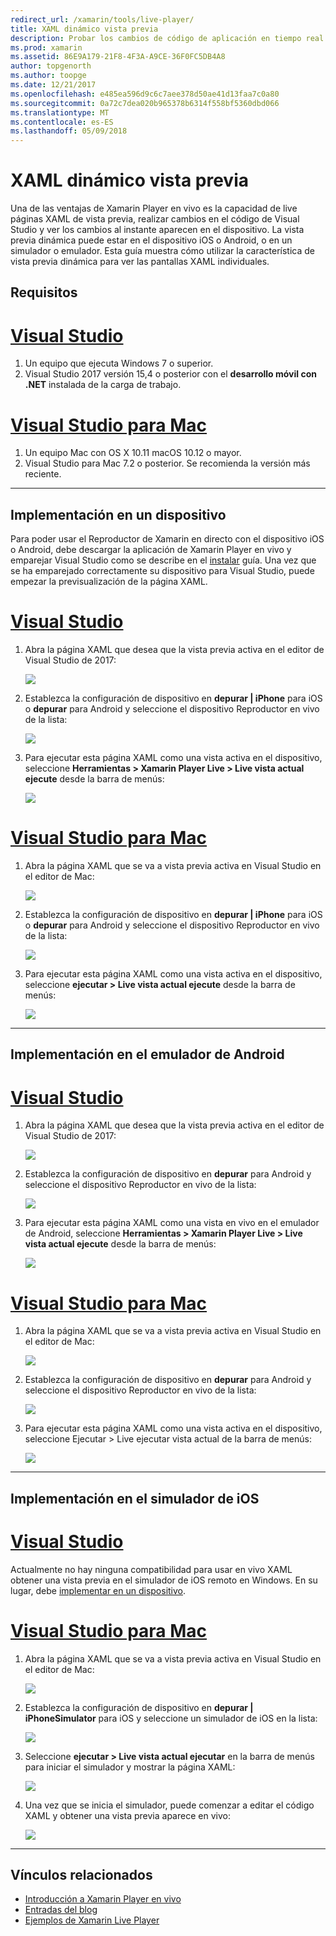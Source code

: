 ```yaml
---
redirect_url: /xamarin/tools/live-player/
title: XAML dinámico vista previa
description: Probar los cambios de código de aplicación en tiempo real en el dispositivo iOS o Android
ms.prod: xamarin
ms.assetid: 86E9A179-21F8-4F3A-A9CE-36F0FC5DB4A8
author: topgenorth
ms.author: toopge
ms.date: 12/21/2017
ms.openlocfilehash: e485ea596d9c6c7aee378d50ae41d13faa7c0a80
ms.sourcegitcommit: 0a72c7dea020b965378b6314f558bf5360dbd066
ms.translationtype: MT
ms.contentlocale: es-ES
ms.lasthandoff: 05/09/2018
---
```

# <a name="xaml-live-previewing"></a>XAML dinámico vista previa

Una de las ventajas de Xamarin Player en vivo es la capacidad de live páginas XAML de vista previa, realizar cambios en el código de Visual Studio y ver los cambios al instante aparecen en el dispositivo. La vista previa dinámica puede estar en el dispositivo iOS o Android, o en un simulador o emulador. Esta guía muestra cómo utilizar la característica de vista previa dinámica para ver las pantallas XAML individuales.

## <a name="requirements"></a>Requisitos

# <a name="visual-studiotabwindows"></a>[Visual Studio](#tab/windows)

1. Un equipo que ejecuta Windows 7 o superior.
2. Visual Studio 2017 versión 15,4 o posterior con el **desarrollo móvil con .NET** instalada de la carga de trabajo.

# <a name="visual-studio-for-mactabmacos"></a>[Visual Studio para Mac](#tab/macos)

1. Un equipo Mac con OS X 10.11 macOS 10.12 o mayor.
2. Visual Studio para Mac 7.2 o posterior. Se recomienda la versión más reciente.

-----



<a name="deploydevice" />

## <a name="deploying-to-device"></a>Implementación en un dispositivo

Para poder usar el Reproductor de Xamarin en directo con el dispositivo iOS o Android, debe descargar la aplicación de Xamarin Player en vivo y emparejar Visual Studio como se describe en el [instalar](~/tools/live-player/install.md) guía. Una vez que se ha emparejado correctamente su dispositivo para Visual Studio, puede empezar la previsualización de la página XAML. 

# <a name="visual-studiotabwindows"></a>[Visual Studio](#tab/windows)

1. Abra la página XAML que desea que la vista previa activa en el editor de Visual Studio de 2017:

    ![](live-view-images/vs-image1.png)

2. Establezca la configuración de dispositivo en **depurar | iPhone** para iOS o **depurar** para Android y seleccione el dispositivo Reproductor en vivo de la lista:

    ![](live-view-images/vs-image2.png)

3. Para ejecutar esta página XAML como una vista activa en el dispositivo, seleccione **Herramientas > Xamarin Player Live > Live vista actual ejecute** desde la barra de menús:

    ![](live-view-images/vs-image3.png)

# <a name="visual-studio-for-mactabmacos"></a>[Visual Studio para Mac](#tab/macos)

1. Abra la página XAML que se va a vista previa activa en Visual Studio en el editor de Mac:

    ![](live-view-images/image1.png)

2. Establezca la configuración de dispositivo en **depurar | iPhone** para iOS o **depurar** para Android y seleccione el dispositivo Reproductor en vivo de la lista:

    ![](live-view-images/image2.png)

3. Para ejecutar esta página XAML como una vista activa en el dispositivo, seleccione **ejecutar > Live vista actual ejecute** desde la barra de menús:

    ![](live-view-images/image3.png)

-----








## <a name="deploying-to-android-emulator"></a>Implementación en el emulador de Android

# <a name="visual-studiotabvswin"></a>[Visual Studio](#tab/vswin)

1. Abra la página XAML que desea que la vista previa activa en el editor de Visual Studio de 2017:

    ![](live-view-images/vs-image1.png)

2. Establezca la configuración de dispositivo en **depurar** para Android y seleccione el dispositivo Reproductor en vivo de la lista:

    ![](live-view-images/vs-image4.png)

3. Para ejecutar esta página XAML como una vista en vivo en el emulador de Android, seleccione **Herramientas > Xamarin Player Live > Live vista actual ejecute** desde la barra de menús:

    ![](live-view-images/vs-image3.png)

# <a name="visual-studio-for-mactabvsmac"></a>[Visual Studio para Mac](#tab/vsmac)

1. Abra la página XAML que se va a vista previa activa en Visual Studio en el editor de Mac:

    ![](live-view-images/image7.png)

2. Establezca la configuración de dispositivo en **depurar** para Android y seleccione el dispositivo Reproductor en vivo de la lista:

    ![](live-view-images/image6.png)

3. Para ejecutar esta página XAML como una vista activa en el dispositivo, seleccione Ejecutar > Live ejecutar vista actual de la barra de menús:

    ![](live-view-images/image3.png)

-----





## <a name="deploying-to-ios-simulator"></a>Implementación en el simulador de iOS

# <a name="visual-studiotabvswin"></a>[Visual Studio](#tab/vswin)

Actualmente no hay ninguna compatibilidad para usar en vivo XAML obtener una vista previa en el simulador de iOS remoto en Windows. En su lugar, debe [implementar en un dispositivo](#deploydevice).

# <a name="visual-studio-for-mactabvsmac"></a>[Visual Studio para Mac](#tab/vsmac)

1. Abra la página XAML que se va a vista previa activa en Visual Studio en el editor de Mac:

    ![](live-view-images/image1.png)

2. Establezca la configuración de dispositivo en **depurar | iPhoneSimulator** para iOS y seleccione un simulador de iOS en la lista:

    ![](live-view-images/image2.png)

3. Seleccione **ejecutar > Live vista actual ejecutar** en la barra de menús para iniciar el simulador y mostrar la página XAML:

    ![](live-view-images/image4.png)

4. Una vez que se inicia el simulador, puede comenzar a editar el código XAML y obtener una vista previa aparece en vivo:

    ![](live-view-images/image5.png)  

-----








## <a name="related-links"></a>Vínculos relacionados

- [Introducción a Xamarin Player en vivo](https://xamarin.com/live)
- [Entradas del blog](https://blog.xamarin.com/live-player/)
- [Ejemplos de Xamarin Live Player](~/tools/live-player/samples.md)
